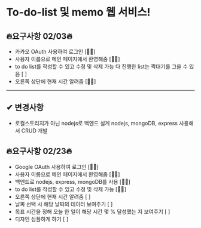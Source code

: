 # To-do-list 및 memo 웹 서비스!

## 🔥요구사항 02/03🔥

- 카카오 OAuth 사용하여 로그인 [👍🏼]
- 사용자 이름으로 메인 페이지에서 환영해줌 [👍🏼]
- to do list를 작성할 수 있고 수정 및 삭제 가능 다 진행한 list는 짝대기를 그을 수 있음 [ ]
- 오른쪽 상단에 현재 시간 알려줌 [👍🏼]
<hr>

## ✔︎ 변경사항

- 로컬스토리지가 아닌 nodejs로 백엔드 설계
  nodejs, mongoDB, express 사용해서 CRUD 개발

## 🔥요구사항 02/23🔥

- Google OAuth 사용하여 로그인 [👍🏼]
- 사용자 이름으로 메인 페이지에서 환영해줌 [👍🏼]
- 백엔드로 nodejs, express, mongoDB를 사용 [👍🏼]
- to do list를 작성할 수 있고 수정 및 삭제 가능 [👍🏼]
- 오른쪽 상단에 현재 시간 알려줌 [ ]
- 날짜 선택 시 해당 날짜의 데이터 보여주기 [ ]
- 목표 시간을 정해 오늘 한 일이 해당 시간 몇 % 달성했는 지 보여주기 [ ]
- 디자인 심플하게 하기 [ ]
